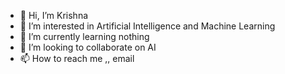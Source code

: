 - 👋 Hi, I’m Krishna
- 👀 I’m interested in Artificial Intelligence and Machine Learning 
- 🌱 I’m currently learning nothing
- 💞️ I’m looking to collaborate on AI
- 📫 How to reach me ,, email

<!---
manoherr/manoherr is a ✨ special ✨ repository because its `README.md` (this file) appears on your GitHub profile.
You can click the Preview link to take a look at your changes.
--->
